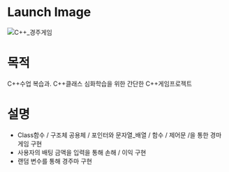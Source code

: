 # Launch Image
![C++_경주게임](https://github.com/HyeonHoo/C_RacingGame/assets/69030306/08f289d0-e4f1-4140-b8d5-90f3afacde86)

# 목적
C++수업 복습과. C++클래스 심화학습을 위한 간단한 C++게임프로젝트

# 설명
- Class함수 / 구조체 공용체 / 포인터와 문자열_배열 / 함수 / 제어문 /을 통한 경마 게임 구현
- 사용자의 배팅 금액을 입력을 통해 손해 / 이익 구현
- 랜덤 변수를 통해 경주마 구현
